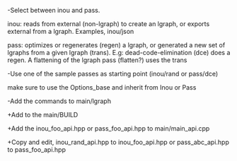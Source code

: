 
-Select between inou and pass.

 inou: reads from external (non-lgraph) to create an lgraph, or exports external from a lgraph.
Examples, inou/json

 pass: optimizes or regenerates (regen) a lgraph, or generated a new set of lgraphs from a given lgraph (trans).
E.g: dead-code-elimination (dce) does a regen. A flattening of the lgraph pass (flatten?) uses the trans

-Use one of the sample passes as starting point (inou/rand or pass/dce)

 make sure to use the Options_base and inherit from Inou or Pass

-Add the commands to main/lgraph

 +Add to the main/BUILD 

 +Add the inou_foo_api.hpp or pass_foo_api.hpp to main/main_api.cpp

 +Copy and edit, inou_rand_api.hpp to inou_foo_api.hpp or pass_abc_api.hpp to pass_foo_api.hpp

